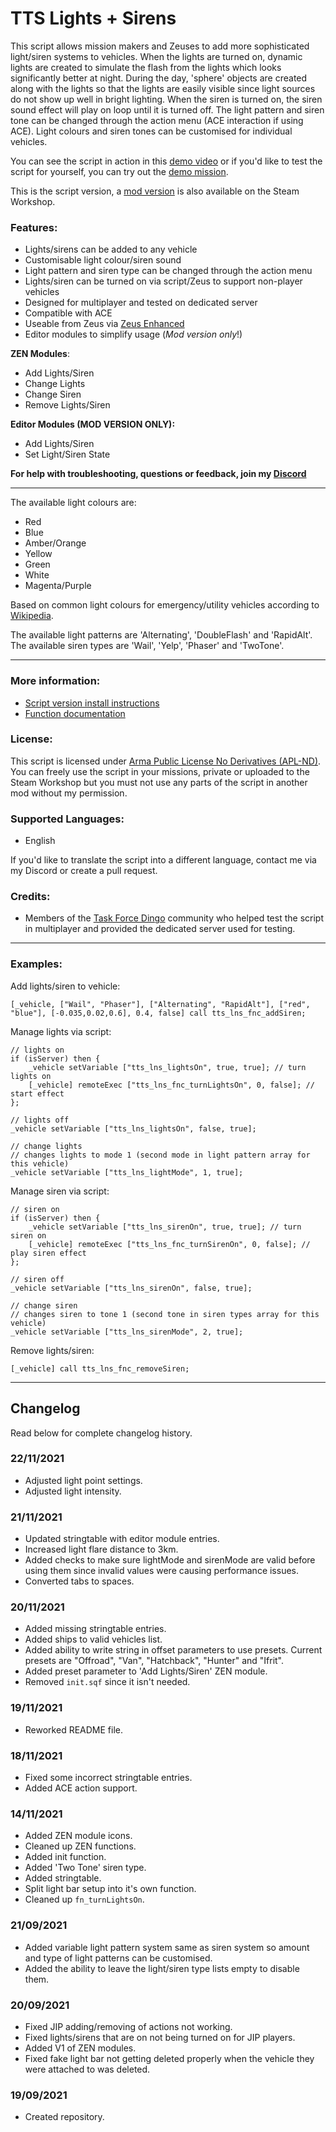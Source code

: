 # TTS Lights + Sirens
This script allows mission makers and Zeuses to add more sophisticated light/siren systems to vehicles. When the lights are turned on, dynamic lights are created to simulate the flash from the lights which looks significantly better at night. During the day, 'sphere' objects are created along with the lights so that the lights are easily visible since light sources do not show up well in bright lighting. When the siren is turned on, the siren sound effect will play on loop until it is turned off. The light pattern and siren tone can be changed through the action menu (ACE interaction if using ACE). Light colours and siren tones can be customised for individual vehicles.

You can see the script in action in this [demo video](https://youtu.be/EXLUBDblfe8) or if you'd like to test the script for yourself, you can try out the [demo mission](https://steamcommunity.com/sharedfiles/filedetails/?id=2661391416).

This is the script version, a [mod version](https://steamcommunity.com/sharedfiles/filedetails/?id=2661398142) is also available on the Steam Workshop.

### Features:
- Lights/sirens can be added to any vehicle
- Customisable light colour/siren sound
- Light pattern and siren type can be changed through the action menu
- Lights/siren can be turned on via script/Zeus to support non-player vehicles
- Designed for multiplayer and tested on dedicated server
- Compatible with ACE
- Useable from Zeus via [Zeus Enhanced](https://steamcommunity.com/sharedfiles/filedetails/?id=1779063631)
- Editor modules to simplify usage (*Mod version only*!)

**ZEN Modules**:
- Add Lights/Siren
- Change Lights
- Change Siren
- Remove Lights/Siren

**Editor Modules (MOD VERSION ONLY):**
- Add Lights/Siren
- Set Light/Siren State

**For help with troubleshooting, questions or feedback, join my [Discord](https://discord.gg/8Y2ENWQMpK)**

___

The available light colours are:
- Red
- Blue
- Amber/Orange
- Yellow
- Green
- White
- Magenta/Purple  

Based on common light colours for emergency/utility vehicles according to [Wikipedia](https://en.wikipedia.org/wiki/Emergency_vehicle_lighting).  

The available light patterns are 'Alternating', 'DoubleFlash' and 'RapidAlt'.  
The available siren types are 'Wail', 'Yelp', 'Phaser' and 'TwoTone'.

___

### **More information:**
- [Script version install instructions](https://github.com/TheTimidShade/TTS-Lights-Sirens/wiki/Script-version-install-instructions)
- [Function documentation](https://github.com/TheTimidShade/TTS-Lights-Sirens/wiki/Function-documentation)

### **License:**
This script is licensed under [Arma Public License No Derivatives (APL-ND)](https://www.bohemia.net/community/licenses/arma-public-license-nd). You can freely use the script in your missions, private or uploaded to the Steam Workshop but you must not use any parts of the script in another mod without my permission.

### **Supported Languages:**
- English 

If you'd like to translate the script into a different language, contact me via my Discord or create a pull request.

### **Credits:**
- Members of the [Task Force Dingo](taskforcedingo.com) community who helped test the script in multiplayer and provided the dedicated server used for testing.

___


### **Examples:**  
Add lights/siren to vehicle:
```sqf
[_vehicle, ["Wail", "Phaser"], ["Alternating", "RapidAlt"], ["red", "blue"], [-0.035,0.02,0.6], 0.4, false] call tts_lns_fnc_addSiren;
```
Manage lights via script:
```sqf
// lights on
if (isServer) then {
    _vehicle setVariable ["tts_lns_lightsOn", true, true]; // turn lights on
    [_vehicle] remoteExec ["tts_lns_fnc_turnLightsOn", 0, false]; // start effect
};

// lights off
_vehicle setVariable ["tts_lns_lightsOn", false, true];

// change lights
// changes lights to mode 1 (second mode in light pattern array for this vehicle)
_vehicle setVariable ["tts_lns_lightMode", 1, true];
```
Manage siren via script:
```sqf
// siren on
if (isServer) then {
    _vehicle setVariable ["tts_lns_sirenOn", true, true]; // turn siren on
    [_vehicle] remoteExec ["tts_lns_fnc_turnSirenOn", 0, false]; // play siren effect
};

// siren off
_vehicle setVariable ["tts_lns_sirenOn", false, true];

// change siren
// changes siren to tone 1 (second tone in siren types array for this vehicle)
_vehicle setVariable ["tts_lns_sirenMode", 2, true];
```
Remove lights/siren:
```sqf
[_vehicle] call tts_lns_fnc_removeSiren;
```

___

## Changelog
Read below for complete changelog history.

### 22/11/2021
- Adjusted light point settings.
- Adjusted light intensity.

### 21/11/2021
- Updated stringtable with editor module entries.
- Increased light flare distance to 3km.
- Added checks to make sure lightMode and sirenMode are valid before using them since invalid values were causing performance issues.
- Converted tabs to spaces.

### 20/11/2021
- Added missing stringtable entries.
- Added ships to valid vehicles list.
- Added ability to write string in offset parameters to use presets. Current presets are "Offroad", "Van", "Hatchback", "Hunter" and "Ifrit".
- Added preset parameter to 'Add Lights/Siren' ZEN module.
- Removed `init.sqf` since it isn't needed.

### 19/11/2021
- Reworked README file.

### 18/11/2021
- Fixed some incorrect stringtable entries.
- Added ACE action support.

### 14/11/2021
- Added ZEN module icons.
- Cleaned up ZEN functions.
- Added init function.
- Added 'Two Tone' siren type.
- Added stringtable.
- Split light bar setup into it's own function.
- Cleaned up `fn_turnLightsOn`.

### 21/09/2021
- Added variable light pattern system same as siren system so amount and type of light patterns can be customised.
- Added the ability to leave the light/siren type lists empty to disable them.

### 20/09/2021
- Fixed JIP adding/removing of actions not working.
- Fixed lights/sirens that are on not being turned on for JIP players.
- Added V1 of ZEN modules.
- Fixed fake light bar not getting deleted properly when the vehicle they were attached to was deleted.

### 19/09/2021
- Created repository.
